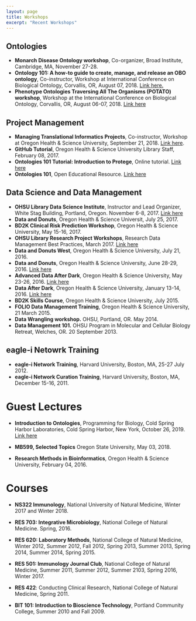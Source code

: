 ```yaml
---
layout: page
title: Workshops
excerpt: "Recent Workshops"
---
```


## Ontologies

- **Monarch Disease Ontology workshop**, Co-organizer, Broad Institute, Cambridge, MA, November 27-28.
- **Ontology 101: A how-to guide to create, manage, and release an OBO ontology**, Co-instructor, Workshop at International Conference on Biological Ontology, Corvallis, OR, August 07, 2018. [Link here.](http://icbo2018.cgrb.oregonstate.edu/node/19)
- **Phenotype Ontologies Traversing All The Organisms (POTATO) workshop**, Workshop at the International Conference on Biological Ontology, Corvallis, OR, August 06-07, 2018. [Link here](http://icbo2018.cgrb.oregonstate.edu/node/29)

## Project Management

- **Managing Translational Informatics Projects**, Co-instructor, Workshop at Oregon Health & Science University, September 21, 2018. [Link here](https://data2health.github.io/mtip-tutorial/).
- **GitHub Tutorial**, Oregon Health & Science University Library Staff, February 08, 2017. 
- **Ontologies 101 Tutorial: Introduction to Protege**, Online tutorial. [Link here](https://ontology101tutorial.readthedocs.io/en/latest/)
- **Ontologies 101**, Open Educational Resource. [Link here](https://github.com/OHSUBD2K/BDK14-Ontologies-101)

## Data Science and Data Management

- **OHSU Library Data Science Institute**, Instructor and Lead Organizer, White Stag Building, Portland, Oregon. November 6-8, 2017. [Link here](https://ohsulibrary-datascienceinstitute.github.io/)
- **Data and Donuts**, Oregon Health & Science Universit, July 25, 2017.
- **BD2K Clinical Risk Prediction Workshop**, Oregon Health & Science University, May 15-16, 2017.
- **OHSU Library Research Project Workshops**, Research Data Management Best Practices, March 2017.  [Link here](http://www.ohsu.edu/xd/education/library/Research-Project-Workshops.cfm)
- **Data and Donuts West**, Oregon Health & Science University, July 21, 2016.
- **Data and Donuts**, Oregon Health & Science University, June 28-29, 2016. [Link here](https://dmice.ohsu.edu/bd2k/skillscourse/DonutsSchedule.html)
- **Advanced Data After Dark**, Oregon Health & Science University, May 23-26, 2016. [Link here](https://dmice.ohsu.edu/bd2k/skillscourse/May2016Schedule.html)
- **Data After Dark**, Oregon Health & Science University, January 13-14, 2016. [Link here](https://dmice.ohsu.edu/bd2k/skillscourse/Jan2016Schedule.html)
- **BD2K Skills Course**, Oregon Health & Science University, July 2015.
- **FOLIO Data Management Training**, Oregon Health & Science University, 21 March 2015.
- **Data Wrangling workshop.** OHSU, Portland, OR. May 2014.
- **Data Management 101.** OHSU Program in Molecular and Cellular Biology Retreat, Welches, OR. 20 September 2013. 

## eagle-i Netowrk Training

- **eagle-i Network Training**, Harvard University, Boston, MA, 25-27 July 2012.
- **eagle-i Network Curation Training**, Harvard University, Boston, MA, December 15-16, 2011.

# Guest Lectures

- **Introduction to Ontologies**, Programming for Biology, Cold Spring Harbor Laboratories, Cold Spring Harbor, New York, October 26, 2019. [Link here](https://github.com/prog4biol/pfb2018/blob/master/workshops/Ontologies/IntroToOntologies_CSH_2018-10-28g.pdf)

- **MB599, Selected Topics** Oregon State University, May 03, 2018.

- **Research Methods in Bioinformatics**, Oregon Health & Science University, February 04, 2016.

# Courses

- **NS322 Immunology**, National University of Natural Medicine, Winter 2017 and Winter 2018.

- **RES 703: Integrative Microbiology**, National College of Natural Medicine. Spring, 2016.

- **RES 620: Laboratory Methods**, National College of Natural Medicine, Winter 2012, Summer 2012, Fall 2012, Spring 2013, Summer 2013, Spring 2014, Summer 2014, Spring 2015.

- **RES 501: Immunology Journal Club**, National College of Natural Medicine, Summer 2011, Summer 2012, Summer 2103, Spring 2016, Winter 2017.

- **RES 422**: Conducting Clinical Research, National College of Natural Medicine, Spring 2011.

- **BIT 101: Introduction to Bioscience Technology**, Portland Community College, Summer 2010 and Fall 2009.


